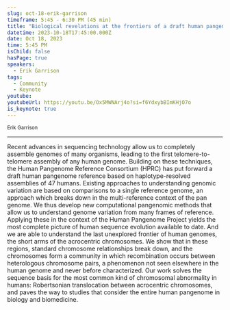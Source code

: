 ```yaml
---
slug: oct-18-erik-garrison
timeframe: 5:45 - 6:30 PM (45 min)
title: "Biological revelations at the frontiers of a draft human pangenome reference"
datetime: 2023-10-18T17:45:00.000Z
date: Oct 18, 2023
time: 5:45 PM
isChild: false
hasPage: true
speakers:
  - Erik Garrison
tags:
  - Community
  - Keynote
youtube: 
youtubeUrl: https://youtu.be/Ox5MWNArj4o?si=f6YdxybBImKHjO7o
is_keynote: true
---
```

<div className="mb-4">
  <small className="typo-small">
    Erik Garrison
  </small>
</div>

<hr className="border-t border-gray-50 mb-4 opacity-20" />

Recent advances in sequencing technology allow us to completely assemble genomes of many organisms, leading to the first telomere-to-telomere assembly of any human genome. Building on these techniques, the Human Pangenome Reference Consortium (HPRC) has put forward a draft human pangenome reference based on haplotype-resolved assemblies of 47 humans. Existing approaches to understanding genomic variation are based on comparisons to a single reference genome, an approach which breaks down in the multi-reference context of the pan genome. We thus develop new computational pangenomic methods that allow us to understand genome variation from many frames of reference. Applying these in the context of the Human Pangenome Project yields the most complete picture of human sequence evolution available to date. And we are able to understand the last unexplored frontier of human genomes, the short arms of the acrocentric chromosomes. We show that in these regions, standard chromosome relationships break down, and the chromosomes form a community in which recombination occurs between heterologous chromosome pairs, a phenomenon not seen elsewhere in the human genome and never before characterized. Our work solves the sequence basis for the most common kind of chromosomal abnormality in humans: Robertsonian translocation between acrocentric chromosomes, and paves the way to studies that consider the entire human pangenome in biology and biomedicine.
